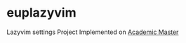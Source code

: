 # euplazyvim
Lazyvim settings
Project Implemented on [Academic Master](https://academic-master.com/)
